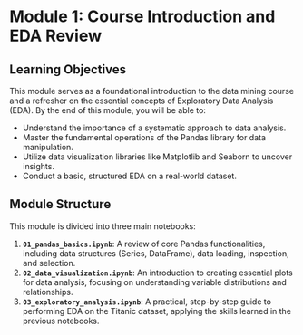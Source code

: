 # Module 1: Course Introduction and EDA Review

## Learning Objectives

This module serves as a foundational introduction to the data mining course and a refresher on the essential concepts of Exploratory Data Analysis (EDA). By the end of this module, you will be able to:

- Understand the importance of a systematic approach to data analysis.
- Master the fundamental operations of the Pandas library for data manipulation.
- Utilize data visualization libraries like Matplotlib and Seaborn to uncover insights.
- Conduct a basic, structured EDA on a real-world dataset.

## Module Structure

This module is divided into three main notebooks:

1.  **`01_pandas_basics.ipynb`**: A review of core Pandas functionalities, including data structures (Series, DataFrame), data loading, inspection, and selection.
2.  **`02_data_visualization.ipynb`**: An introduction to creating essential plots for data analysis, focusing on understanding variable distributions and relationships.
3.  **`03_exploratory_analysis.ipynb`**: A practical, step-by-step guide to performing EDA on the Titanic dataset, applying the skills learned in the previous notebooks. 